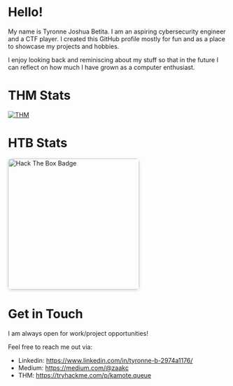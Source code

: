 # Hello!

My name is Tyronne Joshua Betita. I am an aspiring cybersecurity engineer and a CTF player. I created this GitHub profile mostly for fun and as a place to showcase my projects and hobbies. 

I enjoy looking back and reminiscing about my stuff so that in the future I can reflect on how much I have grown as a computer enthusiast.

# THM Stats

[![THM](https://tryhackme-badges.s3.amazonaws.com/kamote.queue.png)](https://tryhackme.com/p/kamote.queue)

# HTB Stats
<a href="https://app.hackthebox.com/profile/133546" target="_blank">
  <img src="https://www.hackthebox.com/badge/image/133546" alt="Hack The Box Badge" style="width:300px; box-shadow: 0 2px 6px rgba(0,0,0,0.15); border-radius: 8px; display:block; margin-left:0;">
</a>

# Get in Touch
I am always open for work/project opportunities! 

Feel free to reach me out via:
* Linkedin: https://www.linkedin.com/in/tyronne-b-2974a1176/
* Medium: https://medium.com/@zaakc
* THM: https://tryhackme.com/p/kamote.queue

